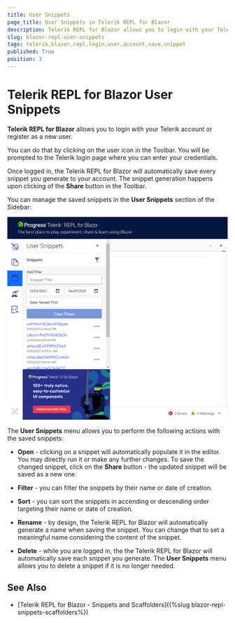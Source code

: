 ```yaml
---
title: User Snippets
page_title: User Snippets in Telerik REPL for Blazor
description: Telerik REPL for Blazor allows you to login with your Telerik account and save all snippets you run.
slug: blazor-repl-user-snippets
tags: telerik,blazor,repl,login,user,account,save,snippet
published: True
position: 3
---
```



# Telerik REPL for Blazor User Snippets

**Telerik REPL for Blazor** allows you to login with your Telerik account or register as a new user.

You can do that by clicking on the user icon in the Toolbar. You will be prompted to the Telerik login page where you can enter your credentials.

Once logged in, the Telerik REPL for Blazor will automatically save every snippet you generate to your account. The snippet generation happens upon clicking of the **Share** button in the Toolbar.

You can manage the saved snippets in the **User Snippets** section of the Sidebar:

![User Snippets menu in Telerik REPL for Blazor](../images/repl-user-snippets.png)

The **User Snippets** menu allows you to perform the following actions with the saved snippets:

* **Open** - clicking on a snippet will automatically populate it in the editor. You may directly run it or make any further changes. To save the changed snippet, click on the **Share** button - the updated snippet will be saved as a new one.

* **Filter** - you can filter the snippets by their name or date of creation.

* **Sort** - you can sort the snippets in accending or descending order targeting their name or date of creation.

* **Rename** - by design, the Telerik REPL for Blazor will automatically generate a name when saving the snippet. You can change that to set a meaningful name considering the content of the snippet.

* **Delete** - while you are logged in, the the Telerik REPL for Blazor will automatically save each snippet you generate. The **User Snippets** menu allows you to delete a snippet if it is no longer needed.


## See Also

* [Telerik REPL for Blazor - Snippets and Scaffolders]({%slug blazor-repl-snippets-scaffolders%})